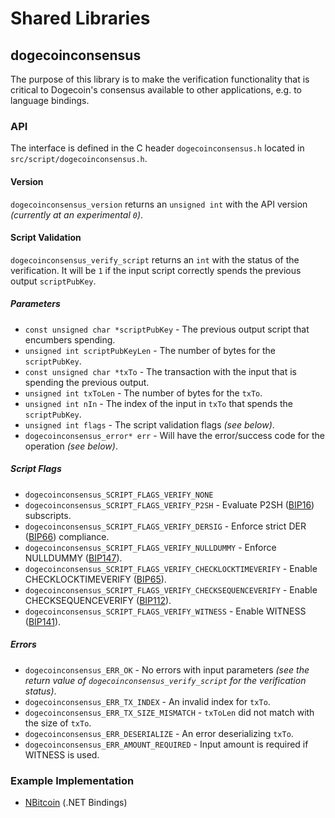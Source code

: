 Shared Libraries
================

## dogecoinconsensus

The purpose of this library is to make the verification functionality that is critical to Dogecoin's consensus available to other applications, e.g. to language bindings.

### API

The interface is defined in the C header `dogecoinconsensus.h` located in  `src/script/dogecoinconsensus.h`.

#### Version

`dogecoinconsensus_version` returns an `unsigned int` with the API version *(currently at an experimental `0`)*.

#### Script Validation

`dogecoinconsensus_verify_script` returns an `int` with the status of the verification. It will be `1` if the input script correctly spends the previous output `scriptPubKey`.

##### Parameters
- `const unsigned char *scriptPubKey` - The previous output script that encumbers spending.
- `unsigned int scriptPubKeyLen` - The number of bytes for the `scriptPubKey`.
- `const unsigned char *txTo` - The transaction with the input that is spending the previous output.
- `unsigned int txToLen` - The number of bytes for the `txTo`.
- `unsigned int nIn` - The index of the input in `txTo` that spends the `scriptPubKey`.
- `unsigned int flags` - The script validation flags *(see below)*.
- `dogecoinconsensus_error* err` - Will have the error/success code for the operation *(see below)*.

##### Script Flags
- `dogecoinconsensus_SCRIPT_FLAGS_VERIFY_NONE`
- `dogecoinconsensus_SCRIPT_FLAGS_VERIFY_P2SH` - Evaluate P2SH ([BIP16](https://github.com/bitcoin/bips/blob/master/bip-0016.mediawiki)) subscripts.
- `dogecoinconsensus_SCRIPT_FLAGS_VERIFY_DERSIG` - Enforce strict DER ([BIP66](https://github.com/bitcoin/bips/blob/master/bip-0066.mediawiki)) compliance.
- `dogecoinconsensus_SCRIPT_FLAGS_VERIFY_NULLDUMMY` - Enforce NULLDUMMY ([BIP147](https://github.com/bitcoin/bips/blob/master/bip-0147.mediawiki)).
- `dogecoinconsensus_SCRIPT_FLAGS_VERIFY_CHECKLOCKTIMEVERIFY` - Enable CHECKLOCKTIMEVERIFY ([BIP65](https://github.com/bitcoin/bips/blob/master/bip-0065.mediawiki)).
- `dogecoinconsensus_SCRIPT_FLAGS_VERIFY_CHECKSEQUENCEVERIFY` - Enable CHECKSEQUENCEVERIFY ([BIP112](https://github.com/bitcoin/bips/blob/master/bip-0112.mediawiki)).
- `dogecoinconsensus_SCRIPT_FLAGS_VERIFY_WITNESS` - Enable WITNESS ([BIP141](https://github.com/bitcoin/bips/blob/master/bip-0141.mediawiki)).

##### Errors
- `dogecoinconsensus_ERR_OK` - No errors with input parameters *(see the return value of `dogecoinconsensus_verify_script` for the verification status)*.
- `dogecoinconsensus_ERR_TX_INDEX` - An invalid index for `txTo`.
- `dogecoinconsensus_ERR_TX_SIZE_MISMATCH` - `txToLen` did not match with the size of `txTo`.
- `dogecoinconsensus_ERR_DESERIALIZE` - An error deserializing `txTo`.
- `dogecoinconsensus_ERR_AMOUNT_REQUIRED` - Input amount is required if WITNESS is used.

### Example Implementation
- [NBitcoin](https://github.com/NicolasDorier/NBitcoin/blob/master/NBitcoin/Script.cs#L814) (.NET Bindings)
